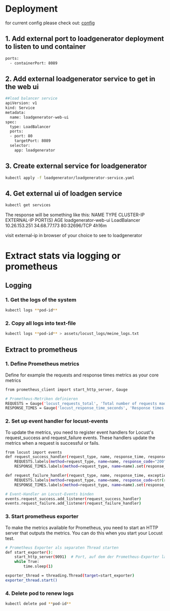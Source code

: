 # Deployment

for current config please check out: [config](../../src/loadgenerator)


## 1. Add external port to loadgenerator deployment to listen to und container
```sh
ports:
  - containerPort: 8089
```

## 2. Add external loadgenerator service to get in the web ui

```sh
##load balancer service
apiVersion: v1
kind: Service
metadata:
  name: loadgenerator-web-ui
spec:
  type: LoadBalancer
  ports:
  - port: 80
    targetPort: 8089
  selector:
    app: loadgenerator
```

## 3. Create external service for loadgenerator

```sh
kubectl apply -f loadgenerator/loadgenerator-service.yaml
```

## 4. Get external ui of loadgen service

```sh
kubectl get services
```

The response will be something like this:
NAME                    TYPE           CLUSTER-IP      EXTERNAL-IP    PORT(S)        AGE
loadgenerator-web-ui    LoadBalancer   10.26.153.251   34.68.77.173   80:32696/TCP   4h16m

visit external-ip in browser of your choice to see to loadgenerator


# Extract stats via logging or prometheus

## Logging


### 1. Get the logs of the system

```sh
kubectl logs **pod-id**
```

### 2. Copy all logs into text-file

```sh
kubectl logs **pod-id** > assets/locust_logs/meine_logs.txt
```

## Extract to prometheus

### 1. Define Prometheus metrics

Define for example the requests and response times metrics as your core metrics

```sh
from prometheus_client import start_http_server, Gauge

# Prometheus-Metriken definieren
REQUESTS = Gauge('locust_requests_total', 'Total number of requests made', ['method', 'name', 'response_code'])
RESPONSE_TIMES = Gauge('locust_response_time_seconds', 'Response times in seconds', ['method', 'name'])
```

### 2. Set up event handler for locust-events

To update the metrics, you need to register event handlers for Locust's request_success and request_failure events. These handlers update the metrics when a request is successful or fails.

```sh
from locust import events
def request_success_handler(request_type, name, response_time, response_length, **_):
    REQUESTS.labels(method=request_type, name=name, response_code="200").inc()
    RESPONSE_TIMES.labels(method=request_type, name=name).set(response_time / 1000.0)

def request_failure_handler(request_type, name, response_time, exception, response_length, response_code, **_):
    REQUESTS.labels(method=request_type, name=name, response_code=str(response_code)).inc()
    RESPONSE_TIMES.labels(method=request_type, name=name).set(response_time / 1000.0)

# Event-Handler an Locust-Events binden
events.request_success.add_listener(request_success_handler)
events.request_failure.add_listener(request_failure_handler)
```

### 3. Start prometheus exporter

To make the metrics available for Prometheus, you need to start an HTTP server that outputs the metrics. You can do this when you start your Locust test.

```sh
# Prometheus Exporter als separaten Thread starten
def start_exporter():
    start_http_server(9091)  # Port, auf dem der Prometheus-Exporter läuft
    while True:
        time.sleep(1)

exporter_thread = threading.Thread(target=start_exporter)
exporter_thread.start()
```



### 4. Delete pod to renew logs

```sh
kubectl delete pod **pod-id**
```
